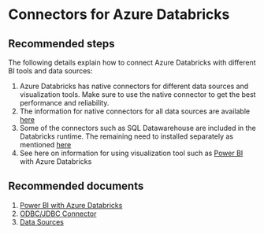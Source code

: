 <properties
	pageTitle="Connectors for Azure Databricks"
	description="Connectors for Azure Databricks"
	service="microsoft.databricks"
	resource="workspaces"
	authors="bprakash"
	displayOrder="7"
	selfHelpType="resource"
	supportTopicIds="32612198"
	resourceTags=""
	productPesIds="16432"
	cloudEnvironments="public"
/>

# Connectors for Azure Databricks

## **Recommended steps**
The following details explain how to connect Azure Databricks with different BI tools and data sources:

1. Azure Databricks has native connectors for different data sources and visualization tools. Make sure to use the native connector to get the best performance and reliability. 
2. The information for native connectors for all data sources are available [here](https://docs.azuredatabricks.net/spark/latest/data-sources/index.html) 
3. Some of the connectors such as SQL Datawarehouse are included in the Databricks runtime. The remaining need to installed separately as mentioned [here](https://docs.azuredatabricks.net/spark/latest/data-sources/index.html) 
4. See here on information for using visualization tool such as [Power BI](https://docs.azuredatabricks.net/user-guide/bi/index.html) with Azure Databricks

## **Recommended documents**
1. [Power BI with Azure Databricks](https://docs.azuredatabricks.net/user-guide/bi/power-bi.html)
2. [ODBC/JDBC Connector](https://docs.azuredatabricks.net/user-guide/bi/jdbc-odbc-bi.html)
3. [Data Sources](https://docs.azuredatabricks.net/spark/latest/data-sources/index.html)
